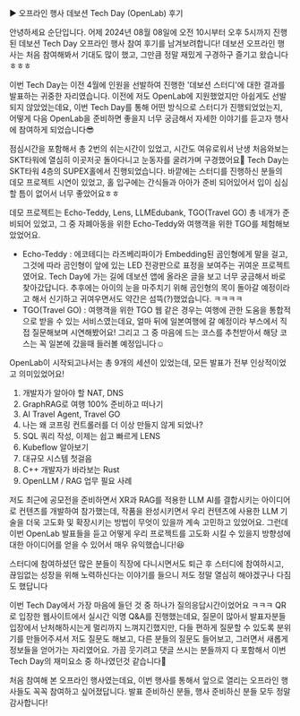 ▶ 오프라인 행사 데보션 Tech Day (OpenLab) 후기

안녕하세요 순단입니다. 어제 2024년 08월 08일에 오전 10시부터 오후 5시까지 진행된 데보션 Tech Day 오프라인 행사 참여 후기를 남겨보려합니다!
데보션 오프라인 행사는 처음 참여해봐서 기대도 많이 했고, 그만큼 정말 재밌게 구경하구 즐기고 왔습니다ㅎㅎㅎ

이번 Tech Day는 이전 4월에 인원을 선발하여 진행한 '데보션 스터디'에 대한 결과를 발표하는 귀중한 자리였습니다. 이전에 저도 OpenLab에 지원했었지만 아쉽게도 선발되지 않았었는데요, 이번 Tech Day를 통해 어떤 방식으로 스터디가 진행되었었는지, 어떻게 다음 OpenLab을 준비하면 좋을지 너무 궁금해서 자세한 이야기를 듣고자 행사에 참여하게 되었습니다😎

점심시간을 포함해서 총 2번의 쉬는시간이 있었고, 시간도 여유로워서 난생 처음와보는 SKT타워에 열심히 이곳저곳 돌아다니고 눈동자를 굴려가며 구경했어요🤩
Tech Day는 SKT타워 4층의 SUPEX홀에서 진행되었습니다. 바깥에는 스터디를 진행하신 분들의 데모 프로젝트 시연이 있었고, 홀 입구에는 간식들과 아아가 준비 되어있어서 입이 심심할 틈이 없어서 너무 좋았어요ㅎㅎ

데모 프로젝트는 Echo-Teddy, Lens, LLMEdubank, TGO(Travel GO) 총 네개가 준비되어 있었고, 그 중 자폐아동을 위한 Echo-Teddy와 여행객을 위한 TGO를 체험해보았었어요.
- Echo-Teddy : 에코테디는 라즈베리파이가 Embedding된 곰인형에게 말을 걸고, 그것에 따라 곰인형이 앞에 있는 LED 전광판으로 표정을 보여주는 귀여운 프로젝트였어요. Tech Day에 가는 길에 데보션 앱에 올라온 글을 보고 너무 궁금해서 바로 찾아갔답니다.
추후에는 아이의 눈을 마주치기 위해 곰인형의 목이 돌아갈 예정이라고 해서 신기하고 귀여우면서도 약간은 섬뜩(?)했었습니다. ㅋㅋㅋㅋ
- TGO(Travel GO) : 여행객을 위한 TGO 웹 같은 경우는 여행에 관한 도움을 통합적으로 받을 수 있는 서비스였는데요, 얼마 뒤에 일본여행에 갈 예정이라 부스에서 직접 질문해보며 시연해봤어요! 그리고 그 중 마음에 드는 코스를 추천받아서 해당 코스는 꼭 일본에 갔을때 들러볼 예정입니다☺️

OpenLab이 시작되고나서는 총 9개의 세션이 있었는데, 모든 발표가 전부 인상적이었고 의미있었어요!
1) 개발자가 알아야 할 NAT, DNS
2) GraphRAG로 여행 100% 준비하고 떠나기
3) AI Travel Agent, Travel GO
4) 나는 왜 코프링 컨트롤러를 더 이상 만들지 않게 되었나?
5) SQL 쿼리 작성, 이제는 쉽고 빠르게 LENS
6) Kubeflow 알아보기
7) 대규모 시스템 첫걸음
8) C++ 개발자가 바라보는 Rust
9) OpenLLM / RAG 업무 필요 사례

저도 최근에 공모전을 준비하면서 XR과 RAG를 적용한 LLM AI를 결합시키는 아이디어로 컨텐츠를 개발하여 참가했는데, 작품을 완성시키면서 우리 컨텐츠에 사용한 LLM 기술을 더욱 고도화 및 확장시키는 방법이 무엇이 있을까 계속 고민하고 있었어요.
그런데 이번 OpenLab 발표들을 듣고 어떻게 우리 프로젝트를 고도화 시킬 수 있을지 방향성에 대한 아이디어를 얻을 수 있어서 매우 유익했습니다!😆

스터디에 참여하셨던 많은 분들이 직장에 다니시면서도 퇴근 후 스터디에 참여하시고, 끊임없는 성장을 위해 노력하신다는 이야기를 들으니 저도 정말 열심히 해야겠구나 다짐도 했답니다

이번 Tech Day에서 가장 마음에 들던 것 중 하나가 질의응답시간이었어요 ㅋㅋㅋ
QR로 입장한 웹사이트에서 실시간 익명 Q&A를 진행했는데요, 질문이 많아서 발표자분들 입장에서 난처해하시는게 멀리까지 느껴지긴했지만, 다들 편하게 질문할 수 있도록 분위기를 만들어주셔서 저도 질문도 해보고, 다른 분들의 질문도 들어보고, 그러면서 새롭게 정보들을 얻어가는 자리였어요. 가끔 웃기려고 댓글 쓰시는 분들까지 다 포함해서 이번 Tech Day의 재미요소 중 하나였던것 같습니다🤣

처음 참여해 본 오프라인 행사였는데요, 이번 행사를 통해서 앞으로 열리는 오프라인 행사들도 꼭꼭 참여하고 싶어졌답니다. 발표 준비하신 분들, 행사 준비하신 분들 모두 정말 감사합니다!